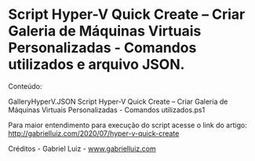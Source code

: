 # Script Hyper-V Quick Create – Criar Galeria de Máquinas Virtuais Personalizadas -  Comandos utilizados e arquivo JSON.

Conteúdo:

GalleryHyperV.JSON
Script Hyper-V Quick Create – Criar Galeria de Máquinas Virtuais Personalizadas -  Comandos utilizados.ps1

Para maior entendimento para execução do script acesse o link do artigo: http://gabrielluiz.com/2020/07/hyper-v-quick-create

Créditos - Gabriel Luiz - www.gabrielluiz.com
